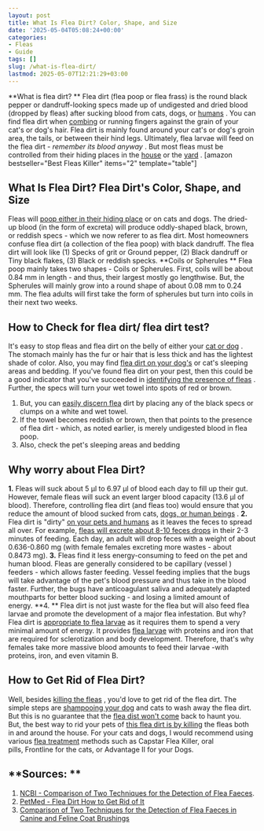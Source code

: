 ```yaml
---
layout: post
title: What Is Flea Dirt? Color, Shape, and Size
date: '2025-05-04T05:08:24+00:00'
categories:
- Fleas
- Guide
tags: []
slug: /what-is-flea-dirt/
lastmod: 2025-05-07T12:21:29+03:00
---
```


**What is flea dirt? **
Flea dirt (flea poop or flea frass) is the round black pepper or dandruff-looking specs made up of undigested and dried blood (dropped by fleas) after sucking blood from cats, dogs, or
[humans](https://pestpolicy.com/flea-repellent-for-humans/)
.
You can find flea dirt when
[combing](https://pestpolicy.com/best-electronic-flea-comb/)
or running fingers against the grain of your cat's or dog's hair. Flea dirt is mainly found around your cat's or dog's
groin
area, the tails, or between their hind legs.
Ultimately, flea larvae will feed on the flea dirt -
*remember its blood anyway*
. But most fleas must be controlled from their hiding places in the
[house](https://pestpolicy.com/best-fogger-for-fleas/)
or the
[yard](https://pestpolicy.com/best-flea-spray-for-yard/)
.
[amazon bestseller="Best Fleas Killer" items="2" template="table"]
## What Is Flea Dirt? Flea Dirt's Color, Shape, and Size
Fleas will
[poop either in their hiding place](https://pestpolicy.com/where-do-fleas-live/)
or on cats and dogs. The dried-up blood (in the form of excreta) will produce oddly-shaped black, brown, or reddish specs - which we now referer to as flea dirt. Most homeowners confuse flea dirt (a collection of the flea poop) with black dandruff.
The flea dirt will look like (1) Specks of grit or Ground pepper, (2) Black dandruff or Tiny black flakes, (3) Black or reddish specks.
**Coils or Spherules **
Flea poop mainly takes two shapes - Coils or Spherules. First, coils will be about 0.84 mm in length - and thus, their largest mostly go lengthwise.
But, the Spherules will mainly grow into a round shape of about 0.08 mm to 0.24 mm. The flea adults will first take the form of spherules but turn into coils in their next two weeks.
## How to Check for flea dirt/ flea dirt test?
It's easy to stop fleas and flea dirt on the belly of either your
[cat or dog](https://pestpolicy.com/what-is-blep-in-pets-cats-and-dogs/)
. The stomach mainly has the fur or hair that is less thick and has the lightest shade of color. Also, you may find
[flea dirt on your dog's](https://pestpolicy.com/can-dog-fleas-transfer-to-humans/)
or cat's sleeping areas and bedding.
If you've found flea dirt on your pest, then this could be a good indicator that you've succeeded in
[identifying the presence of fleas](https://pestpolicy.com/how-to-check-for-fleas/)
. Further, the specs will turn your wet towel into spots of red or brown.
1. But, you can
[easily discern flea](https://pestpolicy.com/flea-eggs-vs-dandruff/)
dirt by placing any of the black specs or clumps on a white and wet towel.
2. If the towel becomes reddish or brown, then that points to the presence of flea dirt - which, as noted earlier, is merely undigested blood in flea poop.
3. Also, check the pet's sleeping areas and bedding
## Why worry about Flea Dirt?
**1.**
Fleas will suck about 5 µl to 6.97 µl of blood each day to fill up their gut. However, female fleas will suck an event larger blood capacity (13.6 µl of blood).
Therefore, controlling flea dirt (and fleas too) would ensure that you reduce the amount of blood sucked from cats,
[dogs, or human beings](https://pestpolicy.com/can-humans-get-ear-mites-from-dogs/)
.
**2.**
Flea dirt is "dirty"
[on your pets and humans](https://pestpolicy.com/can-humans-carry-fleas-from-one-home-to-another/)
as it leaves the feces to spread all over. For example,
[fleas will excrete about 8-10 feces drops](https://pestpolicy.com/best-flea-drops-for-cats/)
in their 2-3 minutes of feeding.
Each day, an adult will drop feces with a weight of about 0.636-0.860 mg (with female females excreting more wastes - about 0.8473 mg).
**3.**
Fleas find it less energy-consuming to feed on the pet and human blood. Fleas are generally considered to be capillary (vessel ) feeders - which allows faster feeding.
Vessel feeding implies that the bugs will take advantage of the pet's blood pressure and thus take in the blood faster. Further, the bugs have anticoagulant saliva and adequately adapted mouthparts for better blood sucking - and losing a limited amount of energy.
**4. **
Flea dirt is not just waste for the flea but will also feed flea larvae and promote the development of a major flea infestation. But why? Flea dirt is
[appropriate to flea larvae](https://pestpolicy.com/does-the-dryer-kill-fleas/)
as it requires them to spend a very minimal amount of energy.
It provides
[flea larvae](https://pestpolicy.com/what-do-flea-larvae-look-like/)
with proteins and iron that are required for sclerotization and body development. Therefore, that's why females take more massive blood amounts to feed their larvae -with proteins, iron, and even vitamin B.
## How to Get Rid of Flea Dirt?
Well, besides
[killing the fleas](https://pestpolicy.com/how-to-kill-flea-eggs/)
, you'd love to get rid of the flea dirt. The simple steps are
[shampooing your dog](https://pestpolicy.com/best-flea-shampoo-for-dogs/)
and cats to wash away the flea dirt.
But this is no guarantee that the
[flea dist won't come](https://pestpolicy.com/where-do-fleas-come-from/)
back to haunt you.
But, the best way to rid your pets of
[this flea dirt is by killing](https://pestpolicy.com/how-to-kill-fleas-on-dogs-naturally-safe-and-fast/)
the fleas both in and around the house.
For your cats and dogs, I would recommend using various
[flea treatment](https://pestpolicy.com/best-flea-treatment-for-puppies/)
methods such as Capstar Flea Killer, oral pills, Frontline for the cats, or Advantage II for your Dogs.
## **Sources: **
1. [NCBI - Comparison of Two Techniques for the Detection of Flea Faeces](https://www.ncbi.nlm.nih.gov/pmc/articles/PMC4227412/).
2. [PetMed - Flea Dirt How to Get Rid of It](https://www.petmd.com/dog/parasites/what-flea-dirt)
3. [Comparison of Two Techniques for the Detection of Flea Faeces in Canine and Feline Coat Brushings](https://www.hindawi.com/journals/tswj/2014/292085/)
